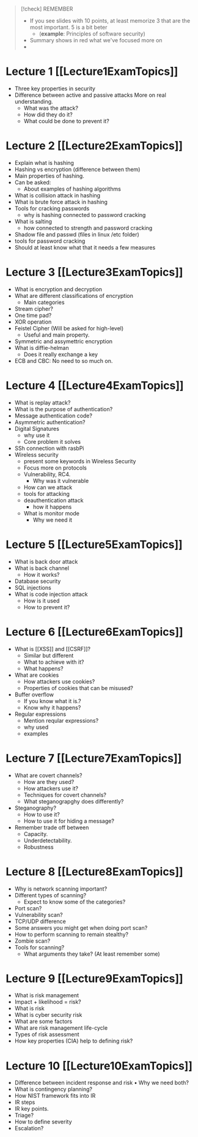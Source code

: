 
> [!check] REMEMBER
> - If you see slides with 10 points, at least memorize 3 that are the most important. 5 is a bit beter
> 	- (**example**: Principles of software security)
> - Summary shows in red what we've focused more on
> - 

# Lecture 1 [[Lecture1ExamTopics]]
- Three key properties in security
- Difference between active and passive attacks More on real understanding.
	- What was the attack? 
	- How did they do it? 
	- What could be done to prevent it?

# Lecture 2 [[Lecture2ExamTopics]]
- Explain what is hashing
- Hashing vs encryption (difference between them) 
- Main properties of hashing.
- Can be asked:
	- About examples of hashing algorithms
- What is collision attack in hashing
- What is brute force attack in hashing
- Tools for cracking passwords
	- why is hashing connected to password cracking
- What is salting
	- how connected to strength and password cracking
- Shadow file and passwd (files in linux /etc folder)
- tools for password cracking
- Should at least know what that it needs a few measures

# Lecture 3 [[Lecture3ExamTopics]]
- What is encryption and decryption
- What are different classifications of encryption
	- Main categories
- Stream cipher?
- One time pad?
- XOR operation
- Feistel Cipher (Will be asked for high-level) 
	- Useful and main property.
- Symmetric and assymettric encryption
- What is diffie-helman
	- Does it really exchange a key
- ECB and CBC: No need to so much on.
# Lecture 4 [[Lecture4ExamTopics]]
- What is replay attack?
- What is the purpose of authentication?
- Message authentication code?
- Asymmetric authentication?
- Digital Signatures
	- why use it
	- Core problem it solves
- SSh connection with rasbPi
- Wireless security
	- present some keywords in Wireless Security
	- Focus more on protocols
	- Vulnerability, RC4.
		- Why was it vulnerable
	- How can we attack
	- tools for attacking
	- deauthentication attack
		- how it happens
	- What is monitor mode
		- Why we need it

# Lecture 5 [[Lecture5ExamTopics]]
- What is back door attack
- What is back channel 
	- How it works?
- Database security
- SQL injections
- What is code injection attack 
	- How is it used 
	- How to prevent it?
# Lecture 6 [[Lecture6ExamTopics]]
- What is [[XSS]] and [[CSRF]]?
	- Similar but different
	- What to achieve with it?
	- What happens?
- What are cookies
	- How attackers use cookies?
	- Properties of cookies that can be misused?
- Buffer overflow
	- If you know what it is.?
	- Know why it happens?
- Regular expressions 
	- Mention reqular expressions?
	- why used
	- examples

# Lecture 7 [[Lecture7ExamTopics]]
- What are covert channels?
	- How are they used? 
	- How attackers use it? 
	- Techniques for covert channels? 
	- What steganograpghy does differently? 
- Steganography? 
	- How to use it? 
	- How to use it for hiding a message?
- Remember trade off between
	- Capacity. 
	- Underdetectability.
	- Robustness

# Lecture 8 [[Lecture8ExamTopics]]
- Why is network scanning important?
- Different types of scanning?
	- Expect to know some of the categories?
- Port scan?
- Vulnerability scan?
- TCP/UDP difference
- Some answers you might get when doing port scan?
- How to perform scanning to remain stealthy?
- Zombie scan?
- Tools for scanning?
	- What arguments they take? (At least remember some)

# Lecture 9 [[Lecture9ExamTopics]]
- What is risk management
- Impact + likelihood = risk?
- What is risk
- What is cyber security risk
- What are some factors
- What are risk management life-cycle
- Types of risk assessment
- How key properties (CIA) help to defining risk?

# Lecture 10 [[Lecture10ExamTopics]]
- Difference between incident response and risk • Why we need both?
- What is contingency planning?
- How NIST framework fits into IR
- IR steps
- IR key points.
- Triage?
- How to define severity
- Escalation?